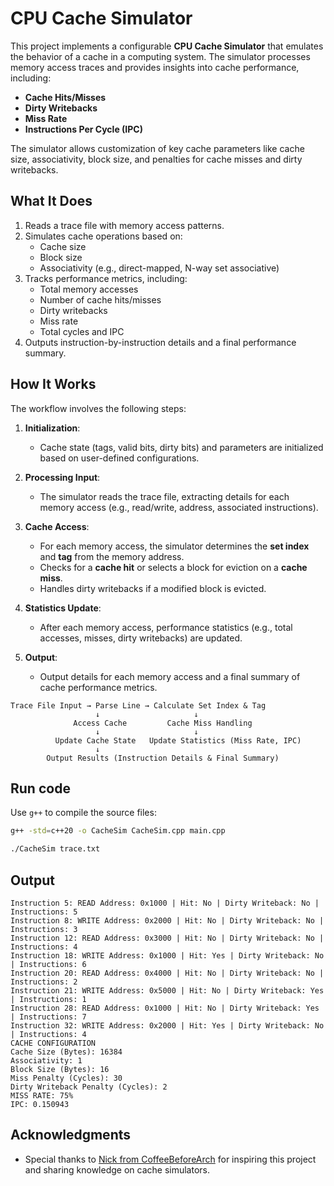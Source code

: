 # **CPU Cache Simulator**
This project implements a configurable **CPU Cache Simulator** that emulates the behavior of a cache in a computing system. The simulator processes memory access traces and provides insights into cache performance, including:
- **Cache Hits/Misses**
- **Dirty Writebacks**
- **Miss Rate**
- **Instructions Per Cycle (IPC)**

The simulator allows customization of key cache parameters like cache size, associativity, block size, and penalties for cache misses and dirty writebacks.


## **What It Does**
1. Reads a trace file with memory access patterns.
2. Simulates cache operations based on:
   - Cache size
   - Block size
   - Associativity (e.g., direct-mapped, N-way set associative)
3. Tracks performance metrics, including:
   - Total memory accesses
   - Number of cache hits/misses
   - Dirty writebacks
   - Miss rate
   - Total cycles and IPC
4. Outputs instruction-by-instruction details and a final performance summary.

## **How It Works**
The workflow involves the following steps:

1. **Initialization**:
   - Cache state (tags, valid bits, dirty bits) and parameters are initialized based on user-defined configurations.

2. **Processing Input**:
   - The simulator reads the trace file, extracting details for each memory access (e.g., read/write, address, associated instructions).

3. **Cache Access**:
   - For each memory access, the simulator determines the **set index** and **tag** from the memory address.
   - Checks for a **cache hit** or selects a block for eviction on a **cache miss**.
   - Handles dirty writebacks if a modified block is evicted.

4. **Statistics Update**:
   - After each memory access, performance statistics (e.g., total accesses, misses, dirty writebacks) are updated.

5. **Output**:
   - Output details for each memory access and a final summary of cache performance metrics.


```plaintext
Trace File Input → Parse Line → Calculate Set Index & Tag
                   ↓                     ↓
              Access Cache         Cache Miss Handling
                   ↓                     ↓
          Update Cache State   Update Statistics (Miss Rate, IPC)
                   ↓
        Output Results (Instruction Details & Final Summary)
```

## **Run code**

Use `g++` to compile the source files:

```bash
g++ -std=c++20 -o CacheSim CacheSim.cpp main.cpp
```
```bash
./CacheSim trace.txt
```
## **Output**

```plaintext
Instruction 5: READ Address: 0x1000 | Hit: No | Dirty Writeback: No | Instructions: 5
Instruction 8: WRITE Address: 0x2000 | Hit: No | Dirty Writeback: No | Instructions: 3
Instruction 12: READ Address: 0x3000 | Hit: No | Dirty Writeback: No | Instructions: 4
Instruction 18: WRITE Address: 0x1000 | Hit: Yes | Dirty Writeback: No | Instructions: 6
Instruction 20: READ Address: 0x4000 | Hit: No | Dirty Writeback: No | Instructions: 2
Instruction 21: WRITE Address: 0x5000 | Hit: No | Dirty Writeback: Yes | Instructions: 1
Instruction 28: READ Address: 0x1000 | Hit: No | Dirty Writeback: Yes | Instructions: 7
Instruction 32: WRITE Address: 0x2000 | Hit: Yes | Dirty Writeback: No | Instructions: 4
CACHE CONFIGURATION
Cache Size (Bytes): 16384
Associativity: 1
Block Size (Bytes): 16
Miss Penalty (Cycles): 30
Dirty Writeback Penalty (Cycles): 2
MISS RATE: 75%
IPC: 0.150943
```

## **Acknowledgments**
- Special thanks to [Nick from CoffeeBeforeArch](https://github.com/coffeebeforearch) for inspiring this project and sharing knowledge on cache simulators.

